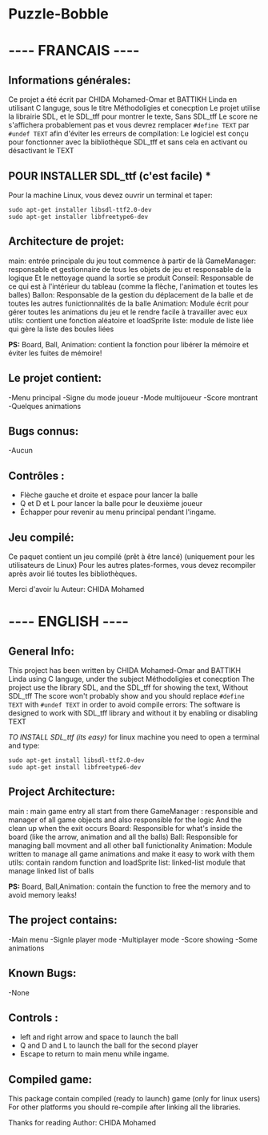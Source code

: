 # Puzzle-Bobble
# ---- FRANCAIS ----

## Informations générales:
Ce projet a été écrit par CHIDA Mohamed-Omar et BATTIKH Linda en utilisant C languge,
sous le titre Méthodoligies et conecption
Le projet utilise la librairie SDL, et le SDL_tff pour montrer le texte,
Sans SDL_tff Le score ne s'affichera probablement pas et vous devrez remplacer `#define TEXT` par
`#undef TEXT` afin d'éviter les erreurs de compilation:
Le logiciel est conçu pour fonctionner avec la bibliothèque SDL_tff et sans cela en activant ou désactivant le TEXT

## POUR INSTALLER SDL_ttf (c'est facile) *
Pour la machine Linux, vous devez ouvrir un terminal et taper:

`sudo apt-get installer libsdl-ttf2.0-dev`</br>
`sudo apt-get installer libfreetype6-dev`

## Architecture de projet:
main: entrée principale du jeu tout commence à partir de là
GameManager: responsable et gestionnaire de tous les objets de jeu et responsable de la logique
Et le nettoyage quand la sortie se produit
Conseil: Responsable de ce qui est à l'intérieur du tableau (comme la flèche, l'animation et toutes les balles)
Ballon: Responsable de la gestion du déplacement de la balle et de toutes les autres funictionnalités de la balle
Animation: Module écrit pour gérer toutes les animations du jeu et le rendre facile à travailler avec eux
utils: contient une fonction aléatoire et loadSprite
liste: module de liste liée qui gère la liste des boules liées

**PS:** Board, Ball, Animation: contient la fonction pour libérer la mémoire et éviter les fuites de mémoire!

## Le projet contient:
-Menu principal
-Signe du mode joueur
-Mode multijoueur
-Score montrant
-Quelques animations

##  Bugs connus:
-Aucun

## Contrôles :
- Flèche gauche et droite et espace pour lancer la balle
- Q et D et L pour lancer la balle pour le deuxième joueur
- Échapper pour revenir au menu principal pendant l'ingame.

## Jeu compilé:
Ce paquet contient un jeu compilé (prêt à être lancé) (uniquement pour les utilisateurs de Linux)
Pour les autres plates-formes, vous devez recompiler après avoir lié toutes les bibliothèques.

Merci d'avoir lu
Auteur: CHIDA Mohamed

# ---- ENGLISH ----

## General Info:
This project has been written by CHIDA Mohamed-Omar and BATTIKH Linda using C languge,
under the subject Méthodoligies et conecption
The project use the library SDL, and the SDL_tff for showing the text,
Without SDL_tff The score won't probably show and you should replace `#define TEXT` with
`#undef TEXT` in order to avoid compile errors:
The software is designed to work with SDL_tff library and without it by enabling or disabling TEXT

*TO INSTALL SDL_ttf (its easy)*
for linux machine you need to open a terminal and type:
	
`sudo apt-get install libsdl-ttf2.0-dev`</br>
`sudo apt-get install libfreetype6-dev`

## Project Architecture:
main : main game entry all start from there
GameManager : responsible and manager of all game objects and also responsible for the logic
	And the clean up when the exit occurs
Board: Responsible for what's inside the board (like the arrow, animation and all the balls)
Ball: Responsible for managing ball movment and all other ball funictionality
Animation: Module written to manage all game animations and make it easy to work with them
utils: contain random function and loadSprite
list: linked-list module that manage linked list of balls

**PS:** Board, Ball,Animation: contain the function to free the memory and to avoid memory leaks!

## The project contains:
-Main menu
-Signle player mode
-Multiplayer mode
-Score showing
-Some animations

## Known Bugs:
-None

## Controls : 
- left and right arrow and space to launch the ball
- Q and D and L to launch the ball for the second player
- Escape to return to main menu while ingame.

## Compiled game:
This package contain compiled (ready to launch) game (only for linux users)
For other platforms you should re-compile after linking all the libraries.

Thanks for reading
Author: CHIDA Mohamed
